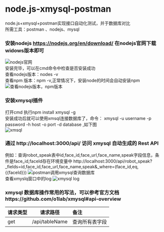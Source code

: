 # node.js-xmysql-postman
node.js+xmysql+postman实现接口自动化测试，并于数据库对比   
所需工具：postman 、nodejs、mysql

### 安装nodejs https://nodejs.org/en/download/ 在nodejs官网下载widows版本即可   
![nodejs官网](https://github.com/ming-zh/node.js-xmysql-postman/blob/master/imags/nodejs1.jpg)  
安装完毕，可以在cmd命令中检查是否安装成功   
查看nodejs版本：nodes -v   
查看npm 版本：npm -v,正常情况下，安装node的时间会自动安装npm  
![查看nodejs版本，npm版本](https://github.com/ming-zh/node.js-xmysql-postman/blob/master/imags/version.png)  

### 安装xmysql插件     
打开cmd 执行npm install xmysql -g  
安装成功后就可以使用xmsql连接数据库了，命令： xmysql -u username -p password -h host -o port -d database ,如下图   
![xmsql](https://github.com/ming-zh/node.js-xmysql-postman/blob/master/imags/xmysql.jpg)

### 通过 http://localhost:3000/api/ 访问 xmysql 自动生成的 Rest API  
例如：查询robot_speak表中id,face_id,face_url,face_name,speak字段信息，条件是face_id,faceId存在环境变量中
http://localhost:3000/api/robot_speak?_fields=id,face_id,face_url,face_name,speak&_where=(face_id,eq,{{faceId}})
![postman调用xmysql查询数据库](https://github.com/ming-zh/node.js-xmysql-postman/blob/master/imags/select1.jpg)  
查看xmyslq窗口中的log
![xmysql log](https://github.com/ming-zh/node.js-xmysql-postman/blob/master/imags/log1.jpg)

### xmysql 数据库操作常用的写法，可以参考官方文档https://github.com/o1lab/xmysql#api-overview  
| 请求类型 |                 请求路径               |                     备注                   |
|----------|:--------------------------------------:|:-------------------------------------------|
|    get   |/api/tableName                          |查询所有表字段                              |
